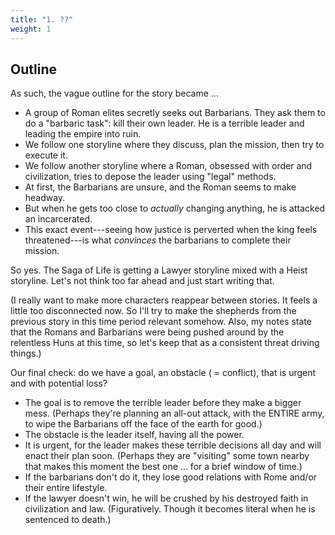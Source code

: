 ```yaml
---
title: "1. ??"
weight: 1
---
```






## Outline

As such, the vague outline for the story became ...

* A group of Roman elites secretly seeks out Barbarians. They ask them to do a "barbaric task": kill their own leader. He is a terrible leader and leading the empire into ruin.
* We follow one storyline where they discuss, plan the mission, then try to execute it.
* We follow another storyline where a Roman, obsessed with order and civilization, tries to depose the leader using "legal" methods.
* At first, the Barbarians are unsure, and the Roman seems to make headway.
* But when he gets too close to _actually_ changing anything, he is attacked an incarcerated.
* This exact event---seeing how justice is perverted when the king feels threatened---is what _convinces_ the barbarians to complete their mission.

So yes. The Saga of Life is getting a Lawyer storyline mixed with a Heist storyline. Let's not think too far ahead and just start writing that.

(I really want to make more characters reappear between stories. It feels a little too disconnected now. So I'll try to make the shepherds from the previous story in this time period relevant somehow. Also, my notes state that the Romans and Barbarians were being pushed around by the relentless Huns at this time, so let's keep that as a consistent threat driving things.)

Our final check: do we have a goal, an obstacle ( = conflict), that is urgent and with potential loss?
* The goal is to remove the terrible leader before they make a bigger mess. (Perhaps they're planning an all-out attack, with the ENTIRE army, to wipe the Barbarians off the face of the earth for good.)
* The obstacle is the leader itself, having all the power.
* It is urgent, for the leader makes these terrible decisions all day and will enact their plan soon. (Perhaps they are "visiting" some town nearby that makes this moment the best one ... for a brief window of time.)
* If the barbarians don't do it, they lose good relations with Rome and/or their entire lifestyle.
* If the lawyer doesn't win, he will be crushed by his destroyed faith in civilization and law. (Figuratively. Though it becomes literal when he is sentenced to death.)